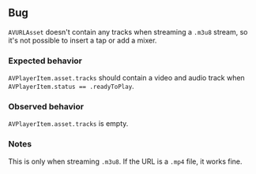 ## Bug

`AVURLAsset` doesn't contain any tracks when streaming a `.m3u8` stream, so it's not possible to insert a tap or add a mixer.

### Expected behavior

`AVPlayerItem.asset.tracks` should contain a video and audio track when `AVPlayerItem.status == .readyToPlay`. 

### Observed behavior

`AVPlayerItem.asset.tracks` is empty.

### Notes

This is only when streaming `.m3u8`. If the URL is a `.mp4` file, it works fine.
